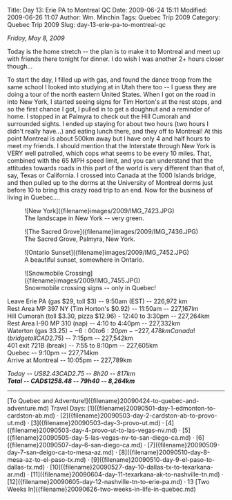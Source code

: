 Title: Day 13: Erie PA to Montreal QC
Date: 2009-06-24 15:11
Modified: 2009-06-26 11:07
Author: Wm. Minchin
Tags: Quebec Trip 2009
Category: Quebec Trip 2009
Slug: day-13-erie-pa-to-montreal-qc

*Friday, May 8, 2009*

Today is the home stretch -- the plan is to make it to Montreal and meet
up with friends there tonight for dinner. I do wish I was another 2+
hours closer though...

To start the day, I filled up with gas, and found the dance troop from
the same school I looked into studying at in Utah there too -- I guess
they are doing a tour of the north eastern United States. When I got on
the road in into New York, I started seeing signs for Tim Horton's at
the rest stops, and so the first chance I got, I pulled in to get a
doughnut and a reminder of home. I stopped in at Palmyra to check out
the Hill Cumorah and surrounded sights. I ended up staying for about two
hours (two hours I didn't really have...) and eating lunch there, and
they off to Montreal! At this point Montreal is about 500km away but I
have only 4 and half hours to meet my friends. I should mention that the
Interstate through New York is VERY well patrolled, which cops what
seems to be every 10 miles. That, combined with the 65 MPH speed limit,
and you can understand that the attitudes towards roads in this part of
the world is very different than that of, say, Texas or California. I
crossed into Canada at the 1000 Islands bridge, and then pulled up to
the dorms at the University of Montreal dorms just before 10 to bring
this crazy road trip to an end. Now for the business of living in
Quebec....

<figure markdown=1>
![New York]({filename}images/2009/IMG_7423.JPG)
<figcaption markdown=1>
The landscape in New York -- very green.
</figcaption>
</figure>

<figure markdown=1>
![The Sacred Grove]({filename}images/2009/IMG_7436.JPG)
<figcaption markdown=1>
The Sacred Grove, Palmyra, New York.
</figcaption>
</figure>

<figure markdown=1>
![Ontario Sunset]({filename}images/2009/IMG_7452.JPG)
<figcaption markdown=1>
A beautiful sunset, somewhere in Ontario.
</figcaption>
</figure>

<figure markdown=1>
![Snowmobile Crossing]({filename}images/2009/IMG_7455.JPG)
<figcaption markdown=1>
Snowmobile crossing signs -- only in Quebec!
</figcaption>
</figure>

Leave Erie PA (gas $29, toll $3) -- 9:50am (EST) -- 226,972 km  
Rest Area MP 397 NY (Tim Horton's $0.92) -- 11:50am -- 227,167lm  
Hill Cumorah (toll $3.30, pizza $12.96) - 12:40 to 3:30pm -- 227,264km  
Rest Area I-90 MP 310 (nap) -- 4:10 to 4:40pm -- 227,332km  
Waterton (gas $33.25) -- 6:00 to 6:20pm -- 227,478km  
Canada! (bridge toll CAD$2.75) -- 7:15pm -- 227,542km  
401 exit 721B (break) -- 7:55 to 8:10pm -- 227,605km  
Quebec -- 9:10pm -- 227,714km  
Arrive at Montreal -- 10:05pm -- 227,789km

*Today -- US$82.43 CAD$2.75 -- 8h20 -- 817km*  
***Total -- CAD$1258.48 -- 79h40 -- 8,264km***

---

<div class="text-center" markdown=1>
[To Quebec and Adventure!]({filename}20090424-to-quebec-and-adventure.md)  
Travel Days:
[1]({filename}20090501-day-1-edmonton-to-cardston-ab.md) ·
[2]({filename}20090503-day-2-cardston-ab-to-provo-ut.md) ·
[3]({filename}20090503-day-3-provo-ut.md) ·
[4]({filename}20090503-day-4-provo-ut-to-las-vegas-nv.md) ·
[5]({filename}20090505-day-5-las-vegas-nv-to-san-diego-ca.md) · 
[6]({filename}20090507-day-6-san-diego-ca.md) ·
[7]({filename}20090509-day-7-san-deigo-ca-to-mesa-az.md) ·
[8]({filename}20090510-day-8-mesa-az-to-el-paso-tx.md) ·
[9]({filename}20090510-day-9-el-paso-to-dallas-tx.md) ·
[10]({filename}20090527-day-10-dallas-tx-to-texarkana-ar.md) ·
[11]({filename}20090604-day-11-texarkana-ak-to-nashville-tn.md) ·
[12]({filename}20090605-day-12-nashville-tn-to-erie-pa.md) ·
13  
[Two Weeks
In]({filename}20090626-two-weeks-in-life-in-quebec.md)
</div>
